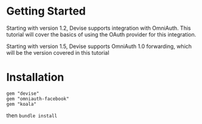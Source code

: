 # Getting Started
Starting with version 1.2, Devise supports integration with OmniAuth. This tutorial will cover the basics of using the OAuth provider for this integration.

Starting with version 1.5, Devise supports OmniAuth 1.0 forwarding, which will be the version covered in this tutorial

# Installation

```
gem "devise"
gem "omniauth-facebook"
gem "koala"
```
then ``` bundle install ```
